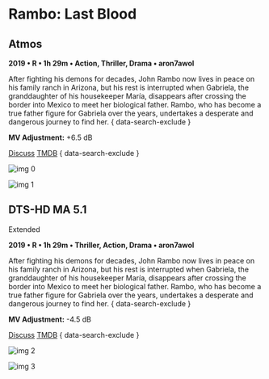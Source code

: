 # Rambo: Last Blood

## Atmos

**2019 • R • 1h 29m • Action, Thriller, Drama • aron7awol**

After fighting his demons for decades, John Rambo now lives in peace on his family ranch in Arizona, but his rest is interrupted when Gabriela, the granddaughter of his housekeeper María, disappears after crossing the border into Mexico to meet her biological father. Rambo, who has become a true father figure for Gabriela over the years, undertakes a desperate and dangerous journey to find her.
{ data-search-exclude }

**MV Adjustment:** +6.5 dB

[Discuss](https://www.avsforum.com/threads/bass-eq-for-filtered-movies.2995212/post-58928470)  [TMDB](https://www.themoviedb.org/movie/522938)
{ data-search-exclude }

![img 0](https://i.imgur.com/hJzYwBu.jpg)

![img 1](https://i.imgur.com/5rBIne3.png)

## DTS-HD MA 5.1

Extended

**2019 • R • 1h 29m • Thriller, Action, Drama • aron7awol**

After fighting his demons for decades, John Rambo now lives in peace on his family ranch in Arizona, but his rest is interrupted when Gabriela, the granddaughter of his housekeeper María, disappears after crossing the border into Mexico to meet her biological father. Rambo, who has become a true father figure for Gabriela over the years, undertakes a desperate and dangerous journey to find her.
{ data-search-exclude }

**MV Adjustment:** -4.5 dB

[Discuss](https://www.avsforum.com/threads/bass-eq-for-filtered-movies.2995212/post-58928470)  [TMDB](https://www.themoviedb.org/movie/522938)
{ data-search-exclude }

![img 2](https://i.imgur.com/XQvkNXS.jpg)

![img 3](https://i.imgur.com/7KM9Jo8.png)

